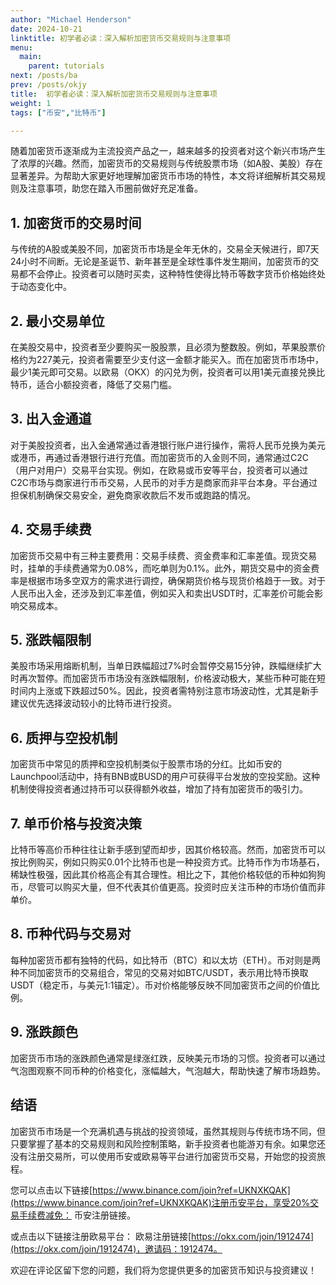 ```yaml
---
author: "Michael Henderson"
date: 2024-10-21
linktitle: 初学者必读：深入解析加密货币交易规则与注意事项
menu:
  main:
    parent: tutorials
next: /posts/ba
prev: /posts/okjy
title:  初学者必读：深入解析加密货币交易规则与注意事项
weight: 1
tags: ["币安","比特币"]

---
```

随着加密货币逐渐成为主流投资产品之一，越来越多的投资者对这个新兴市场产生了浓厚的兴趣。然而，加密货币的交易规则与传统股票市场（如A股、美股）存在显著差异。为帮助大家更好地理解加密货币市场的特性，本文将详细解析其交易规则及注意事项，助您在踏入币圈前做好充足准备。

## 1. 加密货币的交易时间
与传统的A股或美股不同，加密货币市场是全年无休的，交易全天候进行，即7天24小时不间断。无论是圣诞节、新年甚至是全球性事件发生期间，加密货币的交易都不会停止。投资者可以随时买卖，这种特性使得比特币等数字货币价格始终处于动态变化中。

## 2. 最小交易单位
在美股交易中，投资者至少要购买一股股票，且必须为整数股。例如，苹果股票价格约为227美元，投资者需要至少支付这一金额才能买入。而在加密货币市场中，最少1美元即可交易。以欧易（OKX）的闪兑为例，投资者可以用1美元直接兑换比特币，适合小额投资者，降低了交易门槛。

## 3. 出入金通道
对于美股投资者，出入金通常通过香港银行账户进行操作，需将人民币兑换为美元或港币，再通过香港银行进行充值。而加密货币的入金则不同，通常通过C2C（用户对用户）交易平台实现。例如，在欧易或币安等平台，投资者可以通过C2C市场与商家进行币币交易，人民币的对手方是商家而非平台本身。平台通过担保机制确保交易安全，避免商家收款后不发币或跑路的情况。

## 4. 交易手续费
加密货币交易中有三种主要费用：交易手续费、资金费率和汇率差值。现货交易时，挂单的手续费通常为0.08%，而吃单则为0.1%。此外，期货交易中的资金费率是根据市场多空双方的需求进行调控，确保期货价格与现货价格趋于一致。对于人民币出入金，还涉及到汇率差值，例如买入和卖出USDT时，汇率差价可能会影响交易成本。

## 5. 涨跌幅限制
美股市场采用熔断机制，当单日跌幅超过7%时会暂停交易15分钟，跌幅继续扩大时再次暂停。而加密货币市场没有涨跌幅限制，价格波动极大，某些币种可能在短时间内上涨或下跌超过50%。因此，投资者需特别注意市场波动性，尤其是新手建议优先选择波动较小的比特币进行投资。

## 6. 质押与空投机制
加密货币中常见的质押和空投机制类似于股票市场的分红。比如币安的Launchpool活动中，持有BNB或BUSD的用户可获得平台发放的空投奖励。这种机制使得投资者通过持币可以获得额外收益，增加了持有加密货币的吸引力。

## 7. 单币价格与投资决策
比特币等高价币种往往让新手感到望而却步，因其价格较高。然而，加密货币可以按比例购买，例如只购买0.01个比特币也是一种投资方式。比特币作为市场基石，稀缺性极强，因此其价格高企有其合理性。相比之下，其他价格较低的币种如狗狗币，尽管可以购买大量，但不代表其价值更高。投资时应关注币种的市场价值而非单价。

## 8. 币种代码与交易对
每种加密货币都有独特的代码，如比特币（BTC）和以太坊（ETH）。币对则是两种不同加密货币的交易组合，常见的交易对如BTC/USDT，表示用比特币换取USDT（稳定币，与美元1:1锚定）。币对价格能够反映不同加密货币之间的价值比例。

## 9. 涨跌颜色
加密货币市场的涨跌颜色通常是绿涨红跌，反映美元市场的习惯。投资者可以通过气泡图观察不同币种的价格变化，涨幅越大，气泡越大，帮助快速了解市场趋势。

## 结语
加密货币市场是一个充满机遇与挑战的投资领域，虽然其规则与传统市场不同，但只要掌握了基本的交易规则和风险控制策略，新手投资者也能游刃有余。如果您还没有注册交易所，可以使用币安或欧易等平台进行加密货币交易，开始您的投资旅程。

您可以点击以下链接[https://www.binance.com/join?ref=UKNXKQAK](https://www.binance.com/join?ref=UKNXKQAK)注册币安平台，享受20%交易手续费减免： 币安注册链接。

或点击以下链接注册欧易平台： 欧易注册链接[https://okx.com/join/1912474](https://okx.com/join/1912474)，邀请码：1912474。

欢迎在评论区留下您的问题，我们将为您提供更多的加密货币知识与投资建议！